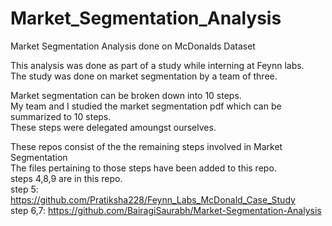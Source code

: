 # Market_Segmentation_Analysis
Market Segmentation Analysis done on McDonalds Dataset

This analysis was done as part of a study while interning at Feynn labs.<br/>
The study was done on market segmentation by a team of three. <br/>

Market segmentation can be broken down into 10 steps. <br/>
My team and I studied the market segmentation pdf which can be summarized to 10 steps.<br/>
These steps were delegated amoungst ourselves.

These repos consist of the the remaining steps involved in Market Segmentation<br/>
The files pertaining to those steps have been added to this repo. <br/>
steps 4,8,9 are in this repo. <br/>
step 5: https://github.com/Pratiksha228/Feynn_Labs_McDonald_Case_Study <br/>
step 6,7: https://github.com/BairagiSaurabh/Market-Segmentation-Analysis
